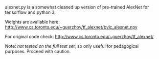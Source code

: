 alexnet.py is a somewhat cleaned up version of pre-trained AlexNet for tensorflow and python 3.

Weights are available here:
http://www.cs.toronto.edu/~guerzhoy/tf_alexnet/bvlc_alexnet.npy

For original code check:
http://www.cs.toronto.edu/~guerzhoy/tf_alexnet/

Note: *not tested on the full test set*; so only useful for pedagogical purposes. Proceed with caution.
